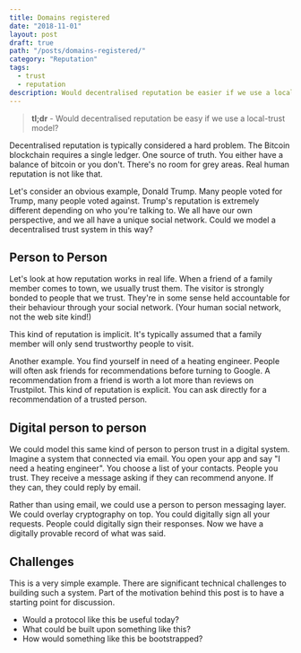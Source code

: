 ```yaml
---
title: Domains registered
date: "2018-11-01"
layout: post
draft: true
path: "/posts/domains-registered/"
category: "Reputation"
tags:
  - trust
  - reputation
description: Would decentralised reputation be easier if we use a local-trust model?
---
```

> **tl;dr**  - Would decentralised reputation be easy if we use a local-trust model?

Decentralised reputation is typically considered a hard problem. The Bitcoin blockchain requires a single ledger. One source of truth. You either have a balance of bitcoin or you don't. There's no room for grey areas. Real human reputation is not like that.

Let's consider an obvious example, Donald Trump. Many people voted for Trump, many people voted against. Trump's reputation is extremely different depending on who you're talking to. We all have our own perspective, and we all have a unique social network. Could we model a decentralised trust system in this way?

## Person to Person

Let's look at how reputation works in real life. When a friend of a family member comes to town, we usually trust them. The visitor is strongly bonded to people that we trust. They're in some sense held accountable for their behaviour through your social network. (Your human social network, not the web site kind!)

This kind of reputation is implicit. It's typically assumed that a family member will only send trustworthy people to visit.

Another example. You find yourself in need of a heating engineer. People will often ask friends for recommendations before turning to Google. A recommendation from a friend is worth a lot more than reviews on Trustpilot. This kind of reputation is explicit. You can ask directly for a recommendation of a trusted person.

## Digital person to person

We could model this same kind of person to person trust in a digital system. Imagine a system that connected via email. You open your app and say "I need a heating engineer". You choose a list of your contacts. People you trust. They receive a message asking if they can recommend anyone. If they can, they could reply by email.

Rather than using email, we could use a person to person messaging layer. We could overlay cryptography on top. You could digitally sign all your requests. People could digitally sign their responses. Now we have a digitally provable record of what was said.

## Challenges

This is a very simple example. There are significant technical challenges to building such a system. Part of the motivation behind this post is to have a starting point for discussion.

* Would a protocol like this be useful today?
* What could be built upon something like this?
* How would something like this be bootstrapped?

